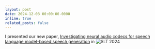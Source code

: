 ```yaml
---
layout: post
date: 2024-12-03 00:00:00-0000
inline: true
related_posts: false
---
```


I presented our new paper, [Investigating neural audio codecs for speech language model-based speech generation](https://arxiv.org/abs/2409.04016) in ![SLT 2024](../assets/img/slt2024.jpg)
